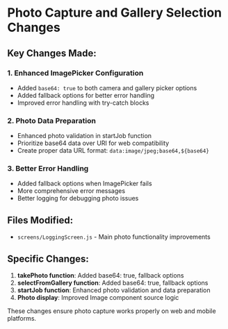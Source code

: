# Photo Capture and Gallery Selection Changes

## Key Changes Made:

### 1. Enhanced ImagePicker Configuration
- Added `base64: true` to both camera and gallery picker options
- Added fallback options for better error handling
- Improved error handling with try-catch blocks

### 2. Photo Data Preparation
- Enhanced photo validation in startJob function
- Prioritize base64 data over URI for web compatibility
- Create proper data URL format: `data:image/jpeg;base64,${base64}`

### 3. Better Error Handling
- Added fallback options when ImagePicker fails
- More comprehensive error messages
- Better logging for debugging photo issues

## Files Modified:
- `screens/LoggingScreen.js` - Main photo functionality improvements

## Specific Changes:
1. **takePhoto function**: Added base64: true, fallback options
2. **selectFromGallery function**: Added base64: true, fallback options  
3. **startJob function**: Enhanced photo validation and data preparation
4. **Photo display**: Improved Image component source logic

These changes ensure photo capture works properly on web and mobile platforms.
